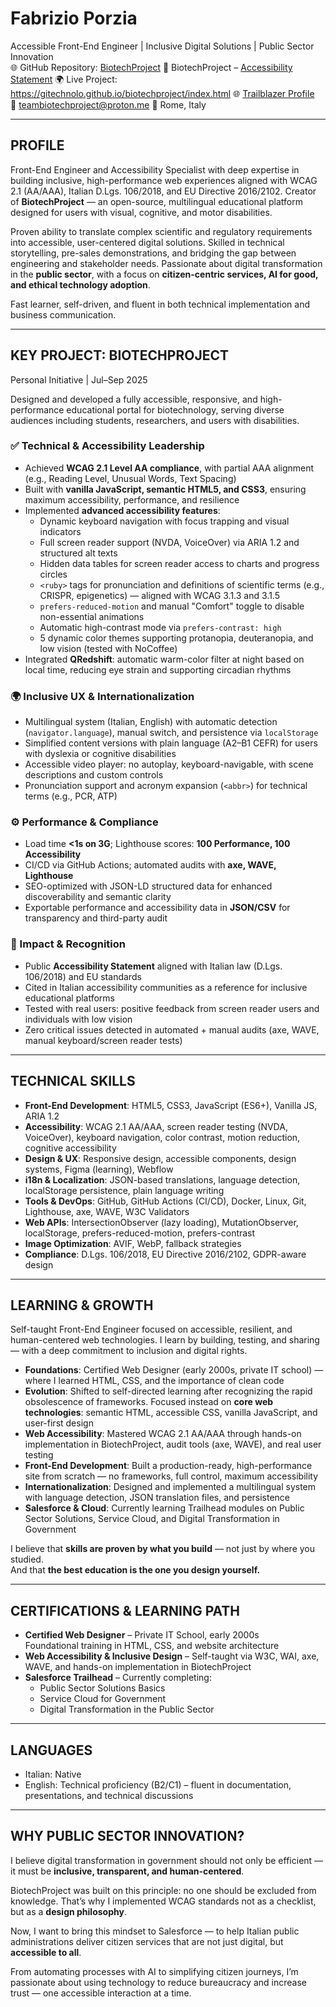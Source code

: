 # Fabrizio Porzia  
Accessible Front-End Engineer | Inclusive Digital Solutions | Public Sector Innovation  
🌐 GitHub Repository: [BiotechProject](https://github.com/Gitechnolo/biotechproject)
🔗 BiotechProject – [Accessibility Statement](https://gitechnolo.github.io/biotechproject/accessibility-en.html)
🌍 Live Project: https://gitechnolo.github.io/biotechproject/index.html
🌐 [Trailblazer Profile](https://www.salesforce.com/trailblazer/fabrizioporzia-biotech)   
📧 teambiotechproject@proton.me
📍 Rome, Italy  

---

## PROFILE  
Front-End Engineer and Accessibility Specialist with deep expertise in building inclusive, high-performance web experiences aligned with WCAG 2.1 (AA/AAA), Italian D.Lgs. 106/2018, and EU Directive 2016/2102. Creator of **BiotechProject** — an open-source, multilingual educational platform designed for users with visual, cognitive, and motor disabilities.  

Proven ability to translate complex scientific and regulatory requirements into accessible, user-centered digital solutions. Skilled in technical storytelling, pre-sales demonstrations, and bridging the gap between engineering and stakeholder needs. Passionate about digital transformation in the **public sector**, with a focus on **citizen-centric services, AI for good, and ethical technology adoption**.  

Fast learner, self-driven, and fluent in both technical implementation and business communication.

---

## KEY PROJECT: BIOTECHPROJECT  
Personal Initiative | Jul–Sep 2025  

Designed and developed a fully accessible, responsive, and high-performance educational portal for biotechnology, serving diverse audiences including students, researchers, and users with disabilities.

### ✅ Technical & Accessibility Leadership  
- Achieved **WCAG 2.1 Level AA compliance**, with partial AAA alignment (e.g., Reading Level, Unusual Words, Text Spacing)  
- Built with **vanilla JavaScript, semantic HTML5, and CSS3**, ensuring maximum accessibility, performance, and resilience  
- Implemented **advanced accessibility features**:  
  - Dynamic keyboard navigation with focus trapping and visual indicators  
  - Full screen reader support (NVDA, VoiceOver) via ARIA 1.2 and structured alt texts  
  - Hidden data tables for screen reader access to charts and progress circles  
  - `<ruby>` tags for pronunciation and definitions of scientific terms (e.g., CRISPR, epigenetics) — aligned with WCAG 3.1.3 and 3.1.5  
  - `prefers-reduced-motion` and manual "Comfort" toggle to disable non-essential animations  
  - Automatic high-contrast mode via `prefers-contrast: high`  
  - 5 dynamic color themes supporting protanopia, deuteranopia, and low vision (tested with NoCoffee)  
- Integrated **QRedshift**: automatic warm-color filter at night based on local time, reducing eye strain and supporting circadian rhythms  

### 🌍 Inclusive UX & Internationalization  
- Multilingual system (Italian, English) with automatic detection (`navigator.language`), manual switch, and persistence via `localStorage`  
- Simplified content versions with plain language (A2–B1 CEFR) for users with dyslexia or cognitive disabilities  
- Accessible video player: no autoplay, keyboard-navigable, with scene descriptions and custom controls  
- Pronunciation support and acronym expansion (`<abbr>`) for technical terms (e.g., PCR, ATP)  

### ⚙️ Performance & Compliance  
- Load time **<1s on 3G**; Lighthouse scores: **100 Performance, 100 Accessibility**  
- CI/CD via GitHub Actions; automated audits with **axe, WAVE, Lighthouse**  
- SEO-optimized with JSON-LD structured data for enhanced discoverability and semantic clarity  
- Exportable performance and accessibility data in **JSON/CSV** for transparency and third-party audit  

### 📢 Impact & Recognition  
- Public **Accessibility Statement** aligned with Italian law (D.Lgs. 106/2018) and EU standards  
- Cited in Italian accessibility communities as a reference for inclusive educational platforms  
- Tested with real users: positive feedback from screen reader users and individuals with low vision  
- Zero critical issues detected in automated + manual audits (axe, WAVE, manual keyboard/screen reader tests)  

---

## TECHNICAL SKILLS  
- **Front-End Development**: HTML5, CSS3, JavaScript (ES6+), Vanilla JS, ARIA 1.2  
- **Accessibility**: WCAG 2.1 AA/AAA, screen reader testing (NVDA, VoiceOver), keyboard navigation, color contrast, motion reduction, cognitive accessibility  
- **Design & UX**: Responsive design, accessible components, design systems, Figma (learning), Webflow  
- **i18n & Localization**: JSON-based translations, language detection, localStorage persistence, plain language writing  
- **Tools & DevOps**: GitHub, GitHub Actions (CI/CD), Docker, Linux, Git, Lighthouse, axe, WAVE, W3C Validators  
- **Web APIs**: IntersectionObserver (lazy loading), MutationObserver, localStorage, prefers-reduced-motion, prefers-contrast  
- **Image Optimization**: AVIF, WebP, fallback strategies  
- **Compliance**: D.Lgs. 106/2018, EU Directive 2016/2102, GDPR-aware design  

---

## LEARNING & GROWTH  
Self-taught Front-End Engineer focused on accessible, resilient, and human-centered web technologies. I learn by building, testing, and sharing — with a deep commitment to inclusion and digital rights.

- **Foundations**: Certified Web Designer (early 2000s, private IT school) — where I learned HTML, CSS, and the importance of clean code
- **Evolution**: Shifted to self-directed learning after recognizing the rapid obsolescence of frameworks. Focused instead on **core web technologies**: semantic HTML, accessible CSS, vanilla JavaScript, and user-first design
- **Web Accessibility**: Mastered WCAG 2.1 AA/AAA through hands-on implementation in BiotechProject, audit tools (axe, WAVE), and real user testing
- **Front-End Development**: Built a production-ready, high-performance site from scratch — no frameworks, full control, maximum accessibility
- **Internationalization**: Designed and implemented a multilingual system with language detection, JSON translation files, and persistence
- **Salesforce & Cloud**: Currently learning Trailhead modules on Public Sector Solutions, Service Cloud, and Digital Transformation in Government

I believe that **skills are proven by what you build** — not just by where you studied.  
And that **the best education is the one you design yourself.**       

---

## CERTIFICATIONS & LEARNING PATH  
- **Certified Web Designer** – Private IT School, early 2000s  
  Foundational training in HTML, CSS, and website architecture  
- **Web Accessibility & Inclusive Design** – Self-taught via W3C, WAI, axe, WAVE, and hands-on implementation in BiotechProject  
- **Salesforce Trailhead** – Currently completing:  
  - Public Sector Solutions Basics  
  - Service Cloud for Government  
  - Digital Transformation in the Public Sector    

---

## LANGUAGES  
- Italian: Native  
- English: Technical proficiency (B2/C1) – fluent in documentation, presentations, and technical discussions  

---

## WHY PUBLIC SECTOR INNOVATION?  
I believe digital transformation in government should not only be efficient — it must be **inclusive, transparent, and human-centered**.  

BiotechProject was built on this principle: no one should be excluded from knowledge. That’s why I implemented WCAG standards not as a checklist, but as a **design philosophy**.  

Now, I want to bring this mindset to Salesforce — to help Italian public administrations deliver citizen services that are not just digital, but **accessible to all**.  

From automating processes with AI to simplifying citizen journeys, I’m passionate about using technology to reduce bureaucracy and increase trust — one accessible interaction at a time.   